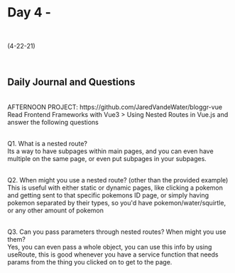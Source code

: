 # Day 4 - 
<br>
  
 (4-22-21)

<br>

## Daily Journal and Questions
<br>
AFTERNOON PROJECT: https://github.com/JaredVandeWater/bloggr-vue
<br>
Read Frontend Frameworks with Vue3 > Using Nested Routes in Vue.js and answer the following questions
<br>
<br>

Q1. What is a nested route?
<br>
Its a way to have subpages within main pages, and you can even have multiple on the same page, or even put subpages in your subpages. 
<br>
<br>

Q2. When might you use a nested route? (other than the provided example)
<br>
This is useful with either static or dynamic pages, like clicking a pokemon and getting sent to that specific pokemons ID page, or simply having pokemon separated by their types, so you'd have pokemon/water/squirtle, or any other amount of pokemon
<br>
<br>

Q3. Can you pass parameters through nested routes? When might you use them?
<br>
Yes, you can even pass a whole object, you can use this info by using useRoute, this is good whenever you have a service function that needs params from the thing you clicked on to get to the page.